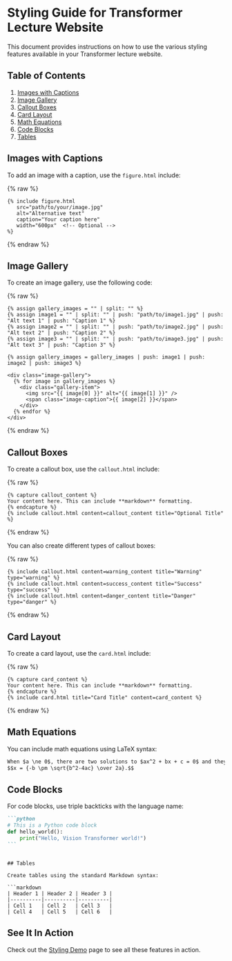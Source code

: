 # Styling Guide for Transformer Lecture Website

This document provides instructions on how to use the various styling features available in your Transformer lecture website.

## Table of Contents

1. [Images with Captions](#images-with-captions)
2. [Image Gallery](#image-gallery)
3. [Callout Boxes](#callout-boxes)
4. [Card Layout](#card-layout)
5. [Math Equations](#math-equations)
6. [Code Blocks](#code-blocks)
7. [Tables](#tables)

## Images with Captions

To add an image with a caption, use the `figure.html` include:

{% raw %}

```liquid
{% include figure.html
   src="path/to/your/image.jpg"
   alt="Alternative text"
   caption="Your caption here"
   width="600px"  <!-- Optional -->
%}
```

{% endraw %}

## Image Gallery

To create an image gallery, use the following code:

{% raw %}

```liquid
{% assign gallery_images = "" | split: "" %}
{% assign image1 = "" | split: "" | push: "path/to/image1.jpg" | push: "Alt text 1" | push: "Caption 1" %}
{% assign image2 = "" | split: "" | push: "path/to/image2.jpg" | push: "Alt text 2" | push: "Caption 2" %}
{% assign image3 = "" | split: "" | push: "path/to/image3.jpg" | push: "Alt text 3" | push: "Caption 3" %}

{% assign gallery_images = gallery_images | push: image1 | push: image2 | push: image3 %}

<div class="image-gallery">
  {% for image in gallery_images %}
    <div class="gallery-item">
      <img src="{{ image[0] }}" alt="{{ image[1] }}" />
      <span class="image-caption">{{ image[2] }}</span>
    </div>
  {% endfor %}
</div>
```

{% endraw %}

## Callout Boxes

To create a callout box, use the `callout.html` include:

{% raw %}

```liquid
{% capture callout_content %}
Your content here. This can include **markdown** formatting.
{% endcapture %}
{% include callout.html content=callout_content title="Optional Title" %}
```

{% endraw %}

You can also create different types of callout boxes:

{% raw %}

```liquid
{% include callout.html content=warning_content title="Warning" type="warning" %}
{% include callout.html content=success_content title="Success" type="success" %}
{% include callout.html content=danger_content title="Danger" type="danger" %}
```

{% endraw %}

## Card Layout

To create a card layout, use the `card.html` include:

{% raw %}

```liquid
{% capture card_content %}
Your content here. This can include **markdown** formatting.
{% endcapture %}
{% include card.html title="Card Title" content=card_content %}
```

{% endraw %}

## Math Equations

You can include math equations using LaTeX syntax:

```markdown
When $a \ne 0$, there are two solutions to $ax^2 + bx + c = 0$ and they are
$$x = {-b \pm \sqrt{b^2-4ac} \over 2a}.$$
```

## Code Blocks

For code blocks, use triple backticks with the language name:

````markdown
```python
# This is a Python code block
def hello_world():
    print("Hello, Vision Transformer world!")
```
````

````

## Tables

Create tables using the standard Markdown syntax:

```markdown
| Header 1 | Header 2 | Header 3 |
|----------|----------|----------|
| Cell 1   | Cell 2   | Cell 3   |
| Cell 4   | Cell 5   | Cell 6   |
````

## See It In Action

Check out the [Styling Demo](styling-demo.md) page to see all these features in action.
